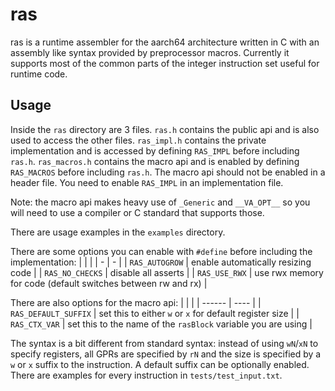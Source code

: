 # ras

ras is a runtime assembler for the aarch64 architecture written in C
with an assembly like syntax provided by preprocessor macros.
Currently it supports most of the common parts of the integer 
instruction set useful for runtime code.

## Usage

Inside the `ras` directory are 3 files. `ras.h` contains
the public api and is also used to access the other files.
`ras_impl.h` contains the private implementation and is accessed
by defining `RAS_IMPL` before including `ras.h`. `ras_macros.h`
contains the macro api and is enabled by defining `RAS_MACROS`
before including `ras.h`. The macro api should not be enabled
in a header file. You need to enable `RAS_IMPL` in an implementation
file.

Note: the macro api makes heavy use of `_Generic` and `__VA_OPT__`
so you will need to use a compiler or C standard that supports those.

There are usage examples in the `examples` directory.

There are some options you can enable with `#define` 
before including the implementation:
|  |  |
| - | - |
| `RAS_AUTOGROW` | enable automatically resizing code |
| `RAS_NO_CHECKS` | disable all asserts |
| `RAS_USE_RWX` | use rwx memory for code (default switches between rw and rx) |

There are also options for the macro api:
|  |  |
| ------ | ---- |
| `RAS_DEFAULT_SUFFIX` | set this to either `w` or `x` for default register size |
| `RAS_CTX_VAR` | set this to the name of the `rasBlock` variable you are using |

The syntax is a bit different from standard syntax: instead of using
`wN`/`xN` to specify registers, all GPRs are specified by `rN` and
the size is specified by a `w` or `x` suffix to the instruction.
A default suffix can be optionally enabled. There are examples
for every instruction in `tests/test_input.txt`.
